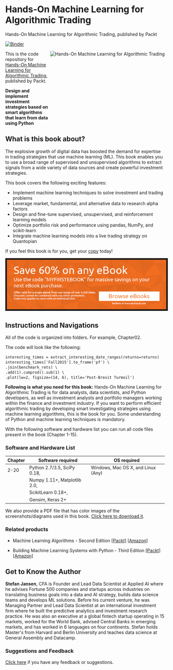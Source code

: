 # Hands-On Machine Learning for Algorithmic Trading
Hands-On Machine Learning for Algorithmic Trading, published by Packt

[![Binder](https://mybinder.org/badge_logo.svg)](https://mybinder.org/v2/gh/PacktPublishing/Hands-On-Machine-Learning-for-Algorithmic-Trading/master)

<a href="https://www.packtpub.com/big-data-and-business-intelligence/hands-machine-learning-algorithmic-trading?utm_source=github&utm_medium=repository&utm_campaign=9781789346411"><img src="https://d1ldz4te4covpm.cloudfront.net/sites/default/files/imagecache/ppv4_main_book_cover/B11166_NEW.png" alt="Hands-On Machine Learning for Algorithmic Trading" height="256px" align="right"></a>

This is the code repository for [Hands-On Machine Learning for Algorithmic Trading](https://www.packtpub.com/big-data-and-business-intelligence/hands-machine-learning-algorithmic-trading?utm_source=github&utm_medium=repository&utm_campaign=9781789346411), published by Packt.

**Design and implement investment strategies based on smart algorithms that learn from data using Python**

## What is this book about?
The explosive growth of digital data has boosted the demand for expertise in trading strategies that use machine learning (ML). This book enables you to use a broad range of supervised and unsupervised algorithms to extract signals from a wide variety of data sources and create powerful investment strategies.

This book covers the following exciting features: 
* Implement machine learning techniques to solve investment and trading problems
* Leverage market, fundamental, and alternative data to research alpha factors
* Design and fine-tune supervised, unsupervised, and reinforcement learning models
* Optimize portfolio risk and performance using pandas, NumPy, and scikit-learn
* Integrate machine learning models into a live trading strategy on Quantopian

If you feel this book is for you, get your [copy](https://www.amazon.com/dp/178934641X) today!

<a href="https://www.packtpub.com/?utm_source=github&utm_medium=banner&utm_campaign=GitHubBanner"><img src="https://raw.githubusercontent.com/PacktPublishing/GitHub/master/GitHub.png" 
alt="https://www.packtpub.com/" border="5" /></a>


## Instructions and Navigations
All of the code is organized into folders. For example, Chapter02.

The code will look like the following:
```
interesting_times = extract_interesting_date_ranges(returns=returns)
interesting_times['Fall2015'].to_frame('pf') \
.join(benchmark_rets) \
.add(1).cumprod().sub(1) \
.plot(lw=2, figsize=(14, 6), title='Post-Brexit Turmoil')
```

**Following is what you need for this book:**
Hands-On Machine Learning for Algorithmic Trading is for data analysts, data scientists, and Python developers, as well as investment analysts and portfolio managers working within the finance and investment industry. If you want to perform efficient algorithmic trading by developing smart investigating strategies using machine learning algorithms, this is the book for you. Some understanding of Python and machine learning techniques is mandatory.

With the following software and hardware list you can run all code files present in the book (Chapter 1-15).

### Software and Hardware List

| Chapter       | Software required                   | OS required                        |
| --------      | ------------------------------------| -----------------------------------|
|2-20	          | Python 2.7/3.5, SciPy 0.18,	        |Windows, Mac OS X, and Linux (Any)  |
|               |  Numpy 1.11+, Matplotlib 2.0,	      |                                    |
|               | ScikitLearn 0.18+, 	                |                                    |
|	              |Gensim, Keras 2+                     |                                    |


We also provide a PDF file that has color images of the screenshots/diagrams used in this book. [Click here to download it](https://www.packtpub.com/sites/default/files/downloads/9781789346411_ColorImages.pdf).


### Related products <Other books you may enjoy>
* Machine Learning Algorithms - Second Edition [[Packt]](https://www.packtpub.com/big-data-and-business-intelligence/machine-learning-algorithms-second-edition?utm_source=github&utm_medium=repository&utm_campaign=9781789347999) [[Amazon]](https://www.amazon.com/dp/1789347998)

* Building Machine Learning Systems with Python - Third Edition [[Packt]](https://www.packtpub.com/big-data-and-business-intelligence/building-machine-learning-systems-python-third-edition?utm_source=github&utm_medium=repository&utm_campaign=9781788623223) [[Amazon]](https://www.amazon.com/dp/1788623223)

## Get to Know the Author
**Stefan Jansen**, CFA is Founder and Lead Data Scientist at Applied AI where he advises Fortune 500 companies and startups across industries on translating business goals into a data and AI strategy, builds data science teams and develops ML solutions. Before his current venture, he was Managing Partner and Lead Data Scientist at an international investment firm where he built the predictive analytics and investment research practice. He was also an executive at a global fintech startup operating in 15 markets, worked for the World Bank, advised Central Banks in emerging markets, and has worked in 6 languages on four continents. Stefan holds Master's from Harvard and Berlin University and teaches data science at General Assembly and Datacamp.




### Suggestions and Feedback
[Click here](https://docs.google.com/forms/d/e/1FAIpQLSdy7dATC6QmEL81FIUuymZ0Wy9vH1jHkvpY57OiMeKGqib_Ow/viewform) if you have any feedback or suggestions.

